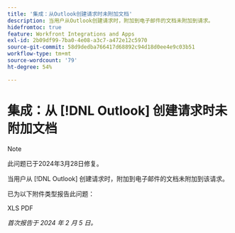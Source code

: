 ```yaml
---
title: '集成：从Outlook创建请求时未附加文档'
description: 当用户从Outlook创建请求时，附加到电子邮件的文档未附加到请求。
hidefromtoc: true
feature: Workfront Integrations and Apps
exl-id: 2b09df99-7ba0-4e08-a3c7-a472e12c5970
source-git-commit: 58d9dedba766417d68892c94d18d0ee4e9c03b51
workflow-type: tm+mt
source-wordcount: '79'
ht-degree: 54%

---
```


# 集成：从 [!DNL Outlook] 创建请求时未附加文档

>[!NOTE]
>
>此问题已于2024年3月28日修复。

当用户从 [!DNL Outlook] 创建请求时，附加到电子邮件的文档未附加到该请求。

已为以下附件类型报告此问题：

XLS
PDF

_首次报告于 2024 年 2 月 5 日。_
